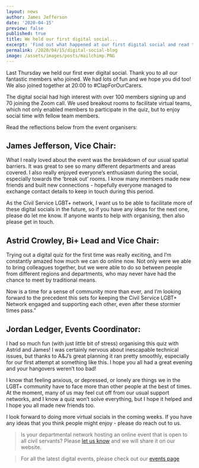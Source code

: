 ```yaml
---
layout: news
author: James Jefferson
date: '2020-04-15'
preview: false
published: true
title: We held our first digital social...
excerpt: 'Find out what happened at our first digital social and read the relections from the event organisers.'
permalink: /2020/04/15/digital-social-blog
image: /assets/images/posts/mailchimp.PNG
---
```


Last Thursday we held our first ever digital social. Thank you to all our fantastic members who joined. We had lots of fun and we hope you did too! We also joined together at 20:00 to #ClapForOurCarers. 

The digital social had high interest with over 100 members signing up and 70 joining the Zoom call. We used breakout rooms to facilitate virtual teams, which not only enabled members to participate in the quiz, but to enjoy social time with fellow team members. 

Read the reflections below from the event organisers: 

## James Jefferson, Vice Chair: 

What I really loved about the event was the breakdown of our usual spatial barriers. It was great to see so many different departments and areas covered. I also really enjoyed everyone’s enthusiasm during the social, especially towards the ‘break out’ rooms. I know many members made new friends and built new connections - hopefully everyone managed to exchange contact details to keep in touch during this period. 
 
As the Civil Service LGBT+ network, I want us to be able to facilitate more of these digital socials in the future, so if you have any ideas for the next one, please do let me know. If anyone wants to help with organising, then also please get in touch. 

## Astrid Crowley, Bi+ Lead and Vice Chair: 

Trying out a digital quiz for the first time was really exciting, and I’m constantly amazed how much we can do online now. Not only were we able to bring colleagues together, but we were able to do so between people from different regions and departments, who may never have had the chance to meet by traditional means. 

Now is a time for a sense of community more than ever, and I’m looking forward to the precedent this sets for keeping the Civil Service LGBT+ Network engaged and supporting each other, even after these stormier times pass.”


## Jordan Ledger, Events Coordinator: 

I had so much fun (with just little bit of stress) organising this quiz with Astrid and James! I was certainly nervous about inescapable technical issues, but thanks to A&J’s great planning it ran pretty smoothly, especially for our first attempt at something like this. I hope you all had a great evening and your hangovers weren’t too bad!

I know that feeling anxious, or depressed, or lonely are things we in the LGBT+ community have to face more than other people at the best of times. At the moment, many of us may feel cut off from our usual support networks, and I know a quiz won’t solve everything, but I hope it helped and I hope you all made new friends too.  

I look forward to doing more virtual socials in the coming weeks. If you have any ideas that you think people might enjoy - please do reach out to us.

>Is your departmental network hosting an online event that is open to all civil servants? Please [let us know](mailto:info@civilservice.lgbt) and we will share it on our website. 

>For all the latest digital events, please check out our [events page](https://www.civilservice.lgbt/events/) 
